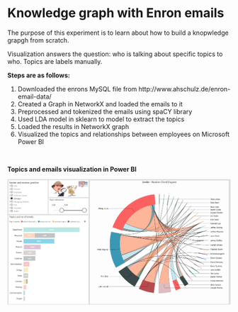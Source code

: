 # Knowledge graph with Enron emails
<p>The purpose of this experiment is to learn about how to build a knopwledge grapgh from scratch.</p>
<p>Visualization answers the question: who is talking about specific topics to who. Topics are labels manually.</p>
<p><strong>Steps are as follows:</strong></p>
<ol>
  <li> Downloaded the enrons MySQL file from http://www.ahschulz.de/enron-email-data/
  <li> Created a Graph in NetworkX and loaded the emails to it
  <li> Preprocessed and tokenized the emails using spaCY library
  <li> Used LDA model in sklearn to model to extract the topics 
  <li> Loaded the results in NetworkX graph
  <li> Visualized the topics and relationships between employees on Microsoft Power BI   
</ol>
<br/>
<p><strong>Topics and emails visualization in Power BI</strong></p>
<img src="Report.png">




  
  
  
